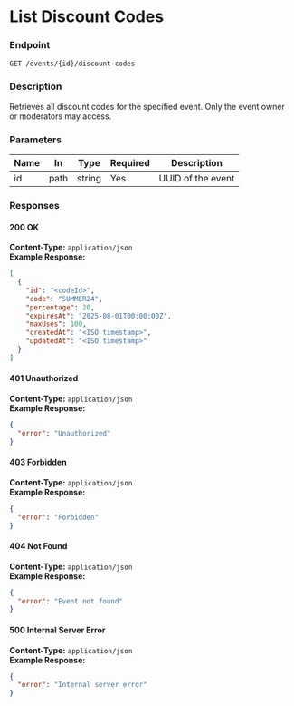 # List Discount Codes

### Endpoint

`GET /events/{id}/discount-codes`

### Description

Retrieves all discount codes for the specified event. Only the event owner or moderators may access.

### Parameters

| Name | In   | Type   | Required | Description       |
| ---- | ---- | ------ | -------- | ----------------- |
| id   | path | string | Yes      | UUID of the event |

### Responses

#### 200 OK

**Content-Type:** `application/json`  
**Example Response:**

```json
[
  {
    "id": "<codeId>",
    "code": "SUMMER24",
    "percentage": 20,
    "expiresAt": "2025-08-01T00:00:00Z",
    "maxUses": 100,
    "createdAt": "<ISO timestamp>",
    "updatedAt": "<ISO timestamp>"
  }
]
```

#### 401 Unauthorized

**Content-Type:** `application/json`  
**Example Response:**

```json
{
  "error": "Unauthorized"
}
```

#### 403 Forbidden

**Content-Type:** `application/json`  
**Example Response:**

```json
{
  "error": "Forbidden"
}
```

#### 404 Not Found

**Content-Type:** `application/json`  
**Example Response:**

```json
{
  "error": "Event not found"
}
```

#### 500 Internal Server Error

**Content-Type:** `application/json`  
**Example Response:**

```json
{
  "error": "Internal server error"
}
```
